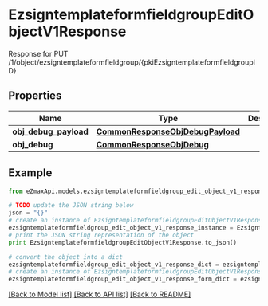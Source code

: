 # EzsigntemplateformfieldgroupEditObjectV1Response

Response for PUT /1/object/ezsigntemplateformfieldgroup/{pkiEzsigntemplateformfieldgroupID}

## Properties

Name | Type | Description | Notes
------------ | ------------- | ------------- | -------------
**obj_debug_payload** | [**CommonResponseObjDebugPayload**](CommonResponseObjDebugPayload.md) |  | 
**obj_debug** | [**CommonResponseObjDebug**](CommonResponseObjDebug.md) |  | [optional] 

## Example

```python
from eZmaxApi.models.ezsigntemplateformfieldgroup_edit_object_v1_response import EzsigntemplateformfieldgroupEditObjectV1Response

# TODO update the JSON string below
json = "{}"
# create an instance of EzsigntemplateformfieldgroupEditObjectV1Response from a JSON string
ezsigntemplateformfieldgroup_edit_object_v1_response_instance = EzsigntemplateformfieldgroupEditObjectV1Response.from_json(json)
# print the JSON string representation of the object
print EzsigntemplateformfieldgroupEditObjectV1Response.to_json()

# convert the object into a dict
ezsigntemplateformfieldgroup_edit_object_v1_response_dict = ezsigntemplateformfieldgroup_edit_object_v1_response_instance.to_dict()
# create an instance of EzsigntemplateformfieldgroupEditObjectV1Response from a dict
ezsigntemplateformfieldgroup_edit_object_v1_response_form_dict = ezsigntemplateformfieldgroup_edit_object_v1_response.from_dict(ezsigntemplateformfieldgroup_edit_object_v1_response_dict)
```
[[Back to Model list]](../README.md#documentation-for-models) [[Back to API list]](../README.md#documentation-for-api-endpoints) [[Back to README]](../README.md)


